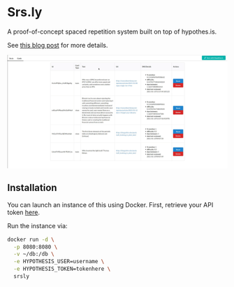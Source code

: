 # Srs.ly

A proof-of-concept spaced repetition system built on top of hypothes.is.

See [this blog post](https://blog.jethro.dev/posts/taking_srs_seriously/ "this blog post") for more details.

![review](img/review.gif)

## Installation

You can launch an instance of this using Docker. First, retrieve your API token [here](https://hypothes.is/account/developer).

Run the instance via:

```sh
docker run -d \
  -p 8080:8080 \
  -v ~/db:/db \
  -e HYPOTHESIS_USER=username \
  -e HYPOTHESIS_TOKEN=tokenhere \
  srsly
```
